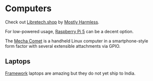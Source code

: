 # Computers

Check out [Libretech.shop](https://libretech.shop/) by [Mostly Harmless](https://mostlyharmless.io/).&#x20;

For low-powered usage, [Raspberry Pi 5](https://www.raspberrypi.com/products/) can be a decent option.

The [Mecha Comet](https://mecha.so/comet) is a handheld Linux computer in a smartphone-style form factor with several extensible attachments via GPIO.

## Laptops

[Framework](https://frame.work/) laptops are amazing but they do not yet ship to India.

